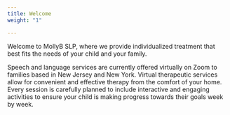 ```yaml
---
title: Welcome
weight: "1"

---
```

Welcome to MollyB SLP, where we provide individualized treatment that best fits the needs of your child and your family.

Speech and language services are currently offered virtually on Zoom to families based in New Jersey and New York. Virtual therapeutic services allow for convenient and effective therapy from the comfort of your home. Every session is carefully planned to include interactive and engaging activities to ensure your child is making progress towards their goals week by week.